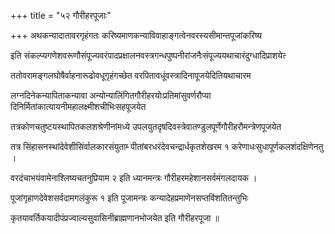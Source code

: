 +++
title = "५२ गौरीहरपूजाः"

+++
अथकन्यादातावरगृहंगतः करिष्यमाणकन्याविवाहाङ्‌गत्वेनवरस्यसीमान्तपूजांकरिष्य

इति संकल्प्यगणेशवरूणौसंपूज्यवरंपादप्रक्षालनवस्त्रगन्धपुष्पनीरांजनैःसंपूज्ययथाचारंदुग्धादिप्राशयेत्‍

ततोवरामङ्गलघोषैर्वाहनारूढोवधूगृहंगच्छेत वरपितावधूंवस्त्रादिनापूजयेदितियथाचारम

लग्नदिनेकन्यापिताकन्यावा अन्योन्यालिंगितगौरीहरयोःप्रतिमांसुवर्णरौप्या दिनिर्मितांकात्यायनीमहालक्ष्मीशचीभिःसहपूजयेत

तत्रकोणचतुष्टयस्थापितकलशश्रेणीनांमध्ये उपलयुतदृषदिवस्त्रेवातण्डुलपूर्णेगौरीहरौमन्त्रेणपूजयेत

तत्र सिंहासनस्थांदेवेशीसिंर्वालकारसंयुताम्‍ पीतांबरधरंदेवचन्द्रार्धकृतशेखरम १ करेणाधःसुधापूर्णकलशंदक्षिणेनतु ।

वरदंचाभयंवामेनाश्लिष्यचतनुप्रियाम २ इति ध्यानमन्त्रः गौरीहरमहेशानसर्वमंगलदायक ।

पूजांगृहाणदेवेशसर्वदामगलंकुरू १ इति पूजामन्त्रः कन्यादेहप्रमाणेनसप्तविंशतितन्तुभिः

कृतयावर्तिकयादीपंप्रज्वाल्यसुवासिनीब्राह्मणानभोजयेत इति गौरीहरपूजा ॥
